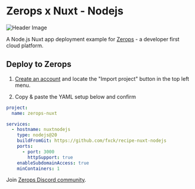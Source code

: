 # Zerops x Nuxt - Nodejs

![Header Image](https://storage-prg1.zerops.io/4gn35-objectstorage0/nuxtjs-zerops)

A Node.js Nuxt app deployment example for [Zerops](https://zerops.io) - a developer first cloud platform.

## Deploy to Zerops

1. [Create an account](https://app.zerops.io/registration) and locate the "Import project" button in the top left menu.

2. Copy & paste the YAML setup below and confirm

```yaml
project:
  name: zerops-nuxt

services:
  - hostname: nuxtnodejs
    type: nodejs@20
    buildFromGit: https://github.com/fxck/recipe-nuxt-nodejs
    ports:
      - port: 3000
        httpSupport: true
    enableSubdomainAccess: true
    minContainers: 1
```

Join [Zerops Discord community](https://discord.com/invite/WDvCZ54).